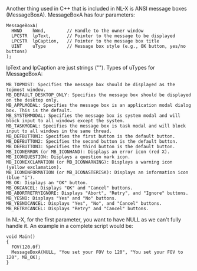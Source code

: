 Another thing used in C++ that is included in NL-X is ANSI message boxes (MessageBoxA).
MessageBoxA has four parameters:
```
MessageBoxA(
  HWND    hWnd,        // Handle to the owner window
  LPCSTR  lpText,      // Pointer to the message to be displayed
  LPCSTR  lpCaption,   // Pointer to the message box title
  UINT    uType        // Message box style (e.g., OK button, yes/no buttons)
);
```
lpText and lpCaption are just strings ("").
Types of uTypes for MessageBoxA:
```
MB_TOPMOST: Specifies the message box should be displayed as the topmost window.
MB_DEFAULT_DESKTOP_ONLY: Specifies the message box should be displayed on the desktop only.
MB_APPLMODAL: Specifies the message box is an application modal dialog box. This is the default.
MB_SYSTEMMODAL: Specifies the message box is system modal and will block input to all windows except the system.
MB_TASKMODAL: Specifies the message box is task modal and will block input to all windows in the same thread.
MB_DEFBUTTON1: Specifies the first button is the default button.
MB_DEFBUTTON2: Specifies the second button is the default button.
MB_DEFBUTTON3: Specifies the third button is the default button.
MB_ICONERROR (or MB_ICONHAND): Displays an error icon (red X).
MB_ICONQUESTION: Displays a question mark icon.
MB_ICONEXCLAMATION (or MB_ICONWARNING): Displays a warning icon (yellow exclamation).
MB_ICONINFORMATION (or MB_ICONASTERISK): Displays an information icon (blue "i").
MB_OK: Displays an "OK" button.
MB_OKCANCEL: Displays "OK" and "Cancel" buttons.
MB_ABORTRETRYIGNORE: Displays "Abort", "Retry", and "Ignore" buttons.
MB_YESNO: Displays "Yes" and "No" buttons.
MB_YESNOCANCEL: Displays "Yes", "No", and "Cancel" buttons.
MB_RETRYCANCEL: Displays "Retry" and "Cancel" buttons.
```
In NL-X, for the first parameter, you want to have NULL as we can't fully handle it.
An example in a complete script would be:
```
void Main()
{
  FOV(120.0f)
  MessageBoxA(NULL, "You set your FOV to 120", "You set your FOV to 120", MB_OK);
}
```
